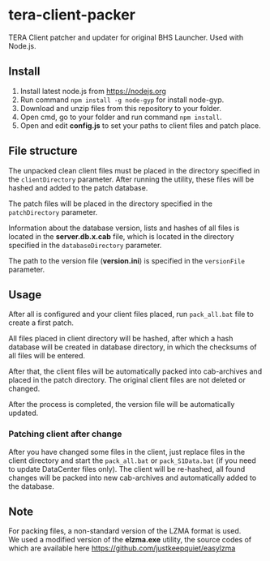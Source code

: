 # tera-client-packer

TERA Client patcher and updater for original BHS Launcher. Used with Node.js.

## Install

1. Install latest node.js from https://nodejs.org
2. Run command `npm install -g node-gyp` for install node-gyp.
3. Download and unzip files from this repository to your folder.
2. Open cmd, go to your folder and run command `npm install`.
3. Open and edit **config.js** to set your paths to client files and patch place.

## File structure

The unpacked clean client files must be placed in the directory specified in the `clientDirectory` parameter. After running the utility, these files will be hashed and added to the patch database.

The patch files will be placed in the directory specified in the `patchDirectory` parameter. 

Information about the database version, lists and hashes of all files is located in the **server.db.x.cab** file, which is located in the directory specified in the `databaseDirectory` parameter.

The path to the version file (**version.ini**) is specified in the `versionFile` parameter.

## Usage

After all is configured and your client files placed, run `pack_all.bat` file to create a first patch.

All files placed in client directory will be hashed, after which a hash database will be created in database directory, in which the checksums of all files will be entered.

After that, the client files will be automatically packed into cab-archives and placed in the patch directory. The original client files are not deleted or changed.

After the process is completed, the version file will be automatically updated.

### Patching client after change

After you have changed some files in the client, just replace files in the client directory and start the `pack_all.bat` or `pack_S1Data.bat` (if you need to update DataCenter files only). The client will be re-hashed, all found changes will be packed into new cab-archives and automatically added to the database.

## Note

For packing files, a non-standard version of the LZMA format is used.   
We used a modified version of the **elzma.exe** utility, the source codes of which are available here https://github.com/justkeepquiet/easylzma
